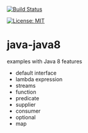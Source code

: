 [![Build Status](https://travis-ci.com/claudioaltamura/java-java8.svg?branch=master)](https://travis-ci.com/github/claudioaltamura/java-java8)

[![License: MIT](https://img.shields.io/badge/License-MIT-yellow.svg)](https://opensource.org/licenses/MIT)

# java-java8
examples with Java 8 features

* default interface
* lambda expression
* streams
* function
* predicate
* supplier
* consumer
* optional
* map
